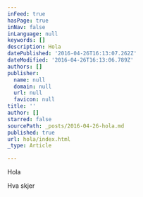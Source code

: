 ```yaml
---
inFeed: true
hasPage: true
inNav: false
inLanguage: null
keywords: []
description: Hola
datePublished: '2016-04-26T16:13:07.262Z'
dateModified: '2016-04-26T16:13:06.789Z'
authors: []
publisher:
  name: null
  domain: null
  url: null
  favicon: null
title: ''
author: []
starred: false
sourcePath: _posts/2016-04-26-hola.md
published: true
url: hola/index.html
_type: Article

---
```

Hola

Hva skjer